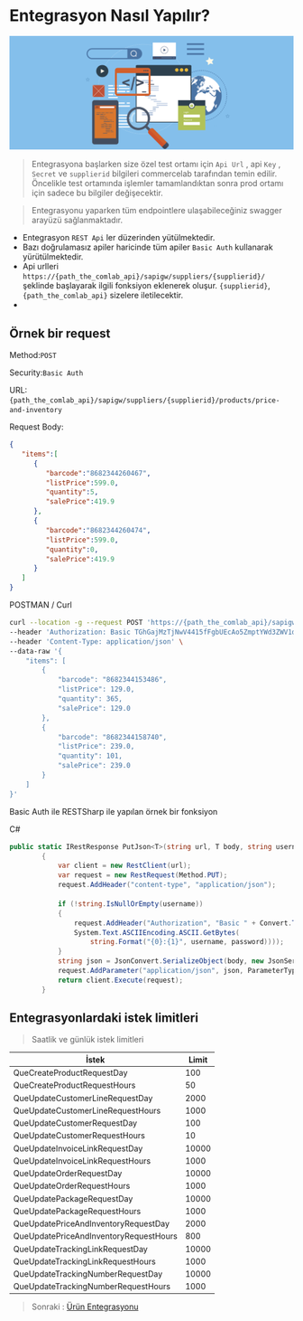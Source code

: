 # Entegrasyon Nasıl Yapılır?

![screenshoot](../../m/integrationhowto.png)

> Entegrasyona başlarken size özel test ortamı için `Api Url` , api `Key` , `Secret` ve `supplierid` bilgileri commercelab tarafından temin edilir. Öncelikle test ortamında işlemler tamamlandıktan sonra prod ortamı için sadece bu bilgiler değişecektir.

>Entegrasyonu yaparken tüm endpointlere ulaşabileceğiniz swagger arayüzü sağlanmaktadır.

* Entegrasyon `REST Api` ler düzerinden yütülmektedir.
* Bazı doğrulamasız apiler haricinde tüm apiler `Basic Auth` kullanarak yürütülmektedir.
* Api urlleri  `https://{path_the_comlab_api}/sapigw/suppliers/{supplierid}/` şeklinde başlayarak ilgili fonksiyon eklenerek oluşur. `{supplierid}`,`{path_the_comlab_api}` sizelere iletilecektir.
*


## Örnek bir request
Method:`POST`

Security:`Basic Auth`

URL:`{path_the_comlab_api}/sapigw/suppliers/{supplierid}/products/price-and-inventory`

Request Body:
```json
{
   "items":[
      {
         "barcode":"8682344260467",
         "listPrice":599.0,
         "quantity":5,
         "salePrice":419.9
      },
      {
         "barcode":"8682344260474",
         "listPrice":599.0,
         "quantity":0,
         "salePrice":419.9
      }
   ]
}
```
POSTMAN / Curl
```sh
curl --location -g --request POST 'https://{path_the_comlab_api}/sapigw/suppliers/{supplierid}/products/price-and-inventory' \
--header 'Authorization: Basic TGhGajMzTjNwV4415fFgbUEcAo5ZmptYWd3ZWV1dVJWVGZIUGRybUhYWEhmbUM=' \
--header 'Content-Type: application/json' \
--data-raw '{
    "items": [
        {
            "barcode": "8682344153486",
            "listPrice": 129.0,
            "quantity": 365,
            "salePrice": 129.0
        },
        {
            "barcode": "8682344158740",
            "listPrice": 239.0,
            "quantity": 101,
            "salePrice": 239.0
        }
    ]
}'
```

Basic Auth ile RESTSharp ile yapılan örnek bir fonksiyon

C#
```csharp
public static IRestResponse PutJson<T>(string url, T body, string username, string password)
        {
            var client = new RestClient(url);
            var request = new RestRequest(Method.PUT);
            request.AddHeader("content-type", "application/json");

            if (!string.IsNullOrEmpty(username))
            {
                request.AddHeader("Authorization", "Basic " + Convert.ToBase64String(
                System.Text.ASCIIEncoding.ASCII.GetBytes(
                    string.Format("{0}:{1}", username, password))));
            }
            string json = JsonConvert.SerializeObject(body, new JsonSerializerSettings { NullValueHandling = NullValueHandling.Ignore });
            request.AddParameter("application/json", json, ParameterType.RequestBody);
            return client.Execute(request);
        }
```        

## Entegrasyonlardaki istek limitleri
>Saatlik ve günlük istek limitleri

|İstek|Limit|
|-|-|
|QueCreateProductRequestDay|100	                 |
|QueCreateProductRequestHours|50	|
|QueUpdateCustomerLineRequestDay|2000	|
|QueUpdateCustomerLineRequestHours|1000	|
|QueUpdateCustomerRequestDay|100	|
|QueUpdateCustomerRequestHours|10	|
|QueUpdateInvoiceLinkRequestDay|10000	|
|QueUpdateInvoiceLinkRequestHours|1000	|
|QueUpdateOrderRequestDay|10000	|
|QueUpdateOrderRequestHours|1000	|
|QueUpdatePackageRequestDay|	10000	|
|QueUpdatePackageRequestHours|	1000	|
|QueUpdatePriceAndInventoryRequestDay	|2000	|
|QueUpdatePriceAndInventoryRequestHours	|800	|
|QueUpdateTrackingLinkRequestDay|	10000	|
|QueUpdateTrackingLinkRequestHours|	1000	|
|QueUpdateTrackingNumberRequestDay|	10000	|
|QueUpdateTrackingNumberRequestHours|	1000|


>Sonraki :  [Ürün Entegrasyonu](Catalog/Product.md)